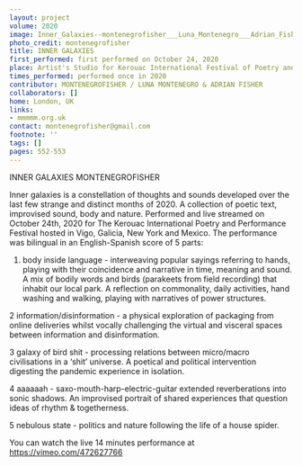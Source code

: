 ```yaml
---
layout: project
volume: 2020
image: Inner_Galaxies--montenegrofisher___Luna_Montenegro___Adrian_Fisher.jpg
photo_credit: montenegrofisher
title: INNER GALAXIES
first_performed: first performed on October 24, 2020
place: Artist's Studio for Kerouac International Festival of Poetry and Performance. 
times_performed: performed once in 2020
contributor: MONTENEGROFISHER / LUNA MONTENEGRO & ADRIAN FISHER
collaborators: []
home: London, UK
links:
- mmmmm.org.uk
contact: montenegrofisher@gmail.com
footnote: ''
tags: []
pages: 552-553
---
```



INNER GALAXIES
MONTENEGROFISHER

Inner galaxies is a constellation of thoughts and sounds developed over the last few strange and distinct months of 2020. A collection of poetic text, improvised sound, body and nature. Performed and live streamed on October 24th, 2020 for The Kerouac International Poetry and Performance Festival hosted in Vigo, Galicia, New York and Mexico.
The performance was bilingual in an English-Spanish score of 5 parts:

1. body inside language - interweaving popular sayings referring to hands, playing with their coincidence and narrative in time, meaning and sound. A mix of bodily words and birds (parakeets from field recording) that inhabit our local park. A reflection on commonality, daily activities, hand washing and walking, playing with narratives of power structures.

2 information/disinformation - a physical exploration of packaging from online deliveries whilst vocally challenging the virtual and visceral spaces between information and disinformation. 

3 galaxy of bird shit - processing relations between micro/macro civilisations in a ‘shit’ universe. A poetical and political intervention digesting the pandemic experience in isolation.

4 aaaaaah - saxo-mouth-harp-electric-guitar extended reverberations into sonic shadows. An improvised portrait of shared experiences that question ideas of rhythm & togetherness.

5 nebulous state - politics and nature following the life of a house spider.

You can watch the live 14 minutes performance at https://vimeo.com/472627766
